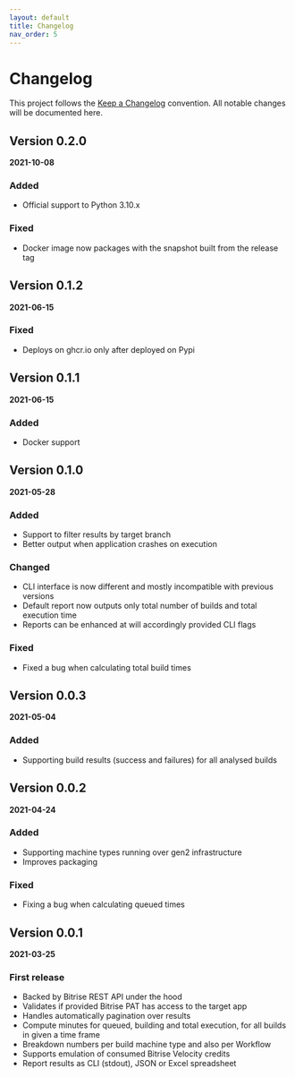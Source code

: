 ```yaml
---
layout: default
title: Changelog
nav_order: 5
---
```


# Changelog

This project follows the [Keep a Changelog](https://keepachangelog.com) convention. All notable changes will be documented here.

## Version 0.2.0
**2021-10-08**

### Added
- Official support to Python 3.10.x

### Fixed
- Docker image now packages with the snapshot built from the release tag

## Version 0.1.2
**2021-06-15**

### Fixed
- Deploys on ghcr.io only after deployed on Pypi

## Version 0.1.1
**2021-06-15**

### Added
- Docker support

## Version 0.1.0
**2021-05-28**

### Added
- Support to filter results by target branch
- Better output when application crashes on execution

### Changed
- CLI interface is now different and mostly incompatible with previous versions
- Default report now outputs only total number of builds and total execution time
- Reports can be enhanced at will accordingly provided CLI flags

### Fixed
- Fixed a bug when calculating total build times

## Version 0.0.3
**2021-05-04**

### Added
- Supporting build results (success and failures) for all analysed builds

## Version 0.0.2
**2021-04-24**

### Added
- Supporting machine types running over gen2 infrastructure
- Improves packaging

### Fixed
- Fixing a bug when calculating queued times

## Version 0.0.1
**2021-03-25**

### First release

- Backed by Bitrise REST API under the hood
- Validates if provided Bitrise PAT has access to the target app
- Handles automatically pagination over results
- Compute minutes for queued, building and total execution, for all builds in given a time frame
- Breakdown numbers per build machine type and also per Workflow
- Supports emulation of consumed Bitrise Velocity credits
- Report results as CLI (stdout), JSON or Excel spreadsheet
